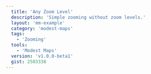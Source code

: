 ```yaml
---
  title: 'Any Zoom Level'
  description: 'Simple zooming without zoom levels.'
  layout: 'mm-example'
  category: 'modest-maps'
  tags:
    - 'Zooming'
  tools:
    - 'Modest Maps'
  version: 'v1.0.0-beta1'
  gist: 2503338
---
```

